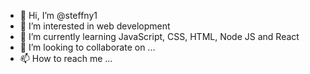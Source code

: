 - 👋 Hi, I’m @steffny1
- 👀 I’m interested in web development
- 🌱 I’m currently learning JavaScript, CSS, HTML, Node JS and React
- 💞️ I’m looking to collaborate on ...
- 📫 How to reach me ...

<!---
steffny1/steffny1 is a ✨ special ✨ repository because its `README.md` (this file) appears on your GitHub profile.
You can click the Preview link to take a look at your changes.
--->
